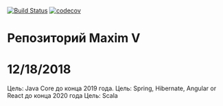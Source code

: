 [![Build Status](https://travis-ci.org/maxvanny2010/job4j.svg?branch=master)](https://travis-ci.org/maxvanny2010/job4j)
[![codecov](https://codecov.io/gh/maxvanny2010/job4j/branch/master/graph/badge.svg)](https://codecov.io/gh/maxvanny2010/job4j)

# Репозиторий Maxim V
# 12/18/2018

 
Цель: Java Core до конца 2019 года.
Цель: Spring, Hibernate, Angular or React до конца 2020 года
Цель: Scala
